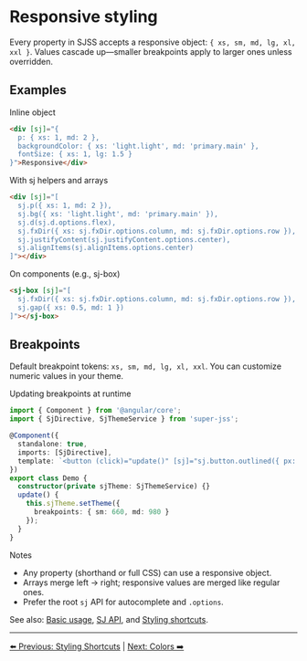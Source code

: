 # Responsive styling

Every property in SJSS accepts a responsive object: `{ xs, sm, md, lg, xl, xxl }`. Values cascade up—smaller breakpoints apply to larger ones unless overridden.

## Examples

Inline object

```html
<div [sj]="{
  p: { xs: 1, md: 2 },
  backgroundColor: { xs: 'light.light', md: 'primary.main' },
  fontSize: { xs: 1, lg: 1.5 }
}">Responsive</div>
```

With sj helpers and arrays

```html
<div [sj]="[
  sj.p({ xs: 1, md: 2 }),
  sj.bg({ xs: 'light.light', md: 'primary.main' }),
  sj.d(sj.d.options.flex),
  sj.fxDir({ xs: sj.fxDir.options.column, md: sj.fxDir.options.row }),
  sj.justifyContent(sj.justifyContent.options.center),
  sj.alignItems(sj.alignItems.options.center)
]"></div>
```

On components (e.g., sj-box)

```html
<sj-box [sj]="[
  sj.fxDir({ xs: sj.fxDir.options.column, md: sj.fxDir.options.row }),
  sj.gap({ xs: 0.5, md: 1 })
]"></sj-box>
```

## Breakpoints

Default breakpoint tokens: `xs, sm, md, lg, xl, xxl`. You can customize numeric values in your theme.

Updating breakpoints at runtime

```ts
import { Component } from '@angular/core';
import { SjDirective, SjThemeService } from 'super-jss';

@Component({
  standalone: true,
  imports: [SjDirective],
  template: `<button (click)="update()" [sj]="sj.button.outlined({ px: 1 })">Update breakpoints</button>`
})
export class Demo {
  constructor(private sjTheme: SjThemeService) {}
  update() {
    this.sjTheme.setTheme({
      breakpoints: { sm: 660, md: 980 }
    });
  }
}
```

Notes

- Any property (shorthand or full CSS) can use a responsive object.
- Arrays merge left → right; responsive values are merged like regular ones.
- Prefer the root `sj` API for autocomplete and `.options`.

See also: [Basic usage](basic-usage.md), [SJ API](sj-api.md), and [Styling shortcuts](styling-shortcuts.md).

---
[⬅️ Previous: Styling Shortcuts](styling-shortcuts.md) | [Next: Colors ➡️](colors.md)
